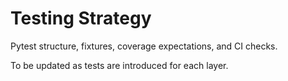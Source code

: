 # Testing Strategy

Pytest structure, fixtures, coverage expectations, and CI checks.

To be updated as tests are introduced for each layer.
